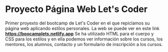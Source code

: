 # Proyecto Página Web Let's Coder
Primer proyexto del bootcamp de Let's Coder en el que repiclamos su página web aplicando estilos personales.
La web se puede ver en este link **https://boocamplets.netlify.app**
Se ha utilizado HTML para el cuerpo y CSS para los estilos y en ella podemos ver información sobre los cursos, los mentores, los alumnos, contacto y un formulario de inscripción a los cursos. 
